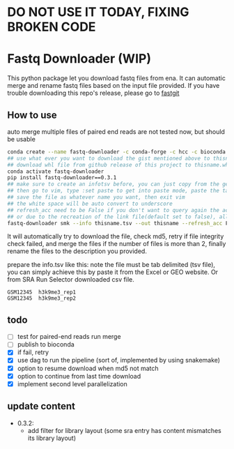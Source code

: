 # DO NOT USE IT TODAY, FIXING BROKEN CODE
# Fastq Downloader (WIP)

This python package let you download fastq files from ena.
It can automatic merge and rename fastq files based on the input file provided.
If you have trouble downloading this repo's release, please go to [fastgit](https://fastgit.org)

## How to use
auto merge multiple files of paired end reads are not tested now, but should be usable
```bash
conda create --name fastq-downloader -c conda-forge -c hcc -c bioconda aspera-cli snakemake httpx lxml click beautifulsoup4 python=3.9
## use what ever you want to download the gist mentioned above to thisname.smk
## download whl file from github release of this project to thisname.whl
conda activate fastq-downloader
pip install fastq-downloader==0.3.1
## make sure to create an infotsv before, you can just copy from the geo website,
## then go to vim, type :set paste to get into paste mode, paste the table into vim,
## save the file as whatever name you want, then exit vim
## the white space will be auto convert to underscore
## refresh_acc need to be False if you don't want to query again the accesion number,
## or due to the recreation of the link file(default set to false), all files are to be downloaded.
fastq-downloader smk --info thisname.tsv --out thisname --refresh_acc False
```

It will automatically try to download the file, check md5, retry if file integrity check failed, and merge the files if the number of files is more than 2, finally rename the files to the description you provided.

prepare the info.tsv like this:
note the file must be tab delimited (tsv file), you can simply achieve this by paste it from the Excel or GEO website. Or from SRA Run Selector downloaded csv file.
```
GSM12345  h3k9me3_rep1
GSM12345  h3k9me3_rep2
```


## todo
  - [ ] test for paired-end reads run merge
  - [ ] publish to bioconda
  - [x] if fail, retry
  - [x] use dag to run the pipeline (sort of, implemented by using snakemake)
  - [x] option to resume download when md5 not match
  - [x] option to continue from last time download
  - [x] implement second level parallelization

## update content
  - 0.3.2:
     - add filter for library layout (some sra entry has content mismatches its library layout)